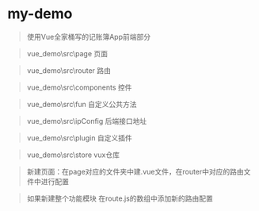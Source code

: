 # my-demo

> 使用Vue全家桶写的记账簿App前端部分

> vue_demo\src\page  页面

> vue_demo\src\router  路由

> vue_demo\src\components  控件

> vue_demo\src\fun  自定义公共方法

> vue_demo\src\ipConfig  后端接口地址

> vue_demo\src\plugin  自定义插件

> vue_demo\src\store  vux仓库

> 新建页面：在page对应的文件夹中建.vue文件，在router中对应的路由文件中进行配置

> 如果新建整个功能模块
> 在route.js的数组中添加新的路由配置


